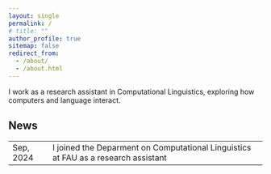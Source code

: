 ```yaml
---
layout: single
permalink: /
# title: ""
author_profile: true
sitemap: false
redirect_from: 
  - /about/
  - /about.html
---
```


I work as a research assistant in Computational Linguistics, exploring how computers and language interact.


## News

<table class="twoColumnTable">
    <tbody>
        <tr>
            <td class="left-column">Sep, 2024</td>
            <td class="right-column">I joined the Deparment on Computational Linguistics at FAU as a research assistant</td>
        </tr>
    </tbody>
</table>
